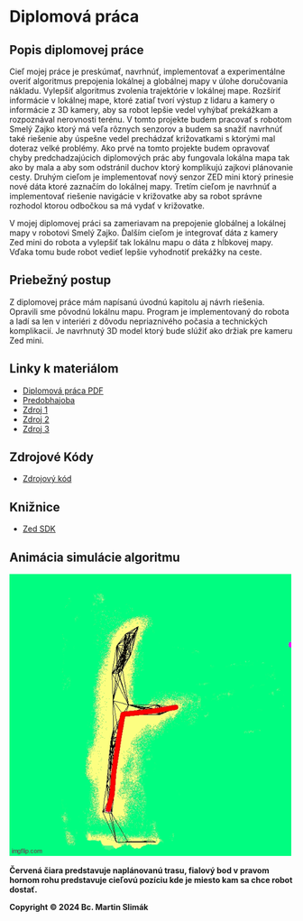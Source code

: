 # Diplomová práca

## Popis diplomovej práce

Cieľ mojej práce je preskúmať, navrhnúť, implementovať a experimentálne overiť algoritmus prepojenia lokálnej a globálnej mapy v úlohe doručovania nákladu. Vylepšiť algoritmus zvolenia trajektórie v lokálnej mape. Rozšíriť informácie v lokálnej mape, ktoré zatiaľ tvorí výstup z lidaru a kamery o informácie z 3D kamery, aby sa robot lepšie vedel vyhýbať prekážkam a rozpoznával nerovnosti terénu. V tomto projekte budem pracovať s robotom Smelý Zajko ktorý má veľa rôznych senzorov a budem sa snažiť navrhnúť také riešenie aby úspešne vedel prechádzať križovatkami s ktorými mal doteraz velké problémy. Ako prvé na tomto projekte budem opravovať chyby predchadzajúcich diplomových prác aby fungovala lokálna mapa tak ako by mala a aby som odstránil duchov ktorý komplikujú zajkovi plánovanie cesty. Druhým cieľom je implementovať nový senzor ZED mini ktorý prinesie nové dáta ktoré zaznačím do lokálnej mapy. Tretím cieľom je navrhnúť a implementovať riešenie navigácie v križovatke aby sa robot správne rozhodol ktorou odbočkou sa má vydať v križovatke.

V mojej diplomovej práci sa zameriavam na prepojenie globálnej a lokálnej mapy v robotovi Smelý Zajko. Ďalším cieľom je integrovať dáta z kamery Zed mini do robota a vylepšiť tak lokálnu mapu o dáta z hĺbkovej mapy. Vďaka tomu bude robot vedieť lepšie vyhodnotiť prekážky na ceste.

## Priebežný postup

Z diplomovej práce mám napísanú úvodnú kapitolu aj návrh riešenia. Opravili sme pôvodnú lokálnu mapu. Program je implementovaný do robota a ladí sa len v interiéri z dôvodu nepriaznivého počasia a technických komplikacií. Je navrhnutý 3D model ktorý bude slúžiť ako držiak pre kameru Zed mini.

## Linky k materiálom

* [Diplomová práca PDF](main.pdf)
* [Predobhajoba](predobhajoba_slimak.pptx)
* [Zdroj 1](Fikar.pdf)
* [Zdroj 2](heuristicke_algoritmy.pdf)
* [Zdroj 3](210809117.pdf)

## Zdrojové Kódy

* [Zdrojový kód](https://github.com/Robotics-DAI-FMFI-UK/smely-zajko-ros/tree/australian)

## Knižnice

* [Zed SDK](https://github.com/stereolabs/zed-sdk)

## Animácia simulácie algoritmu

[![Animácia Screen Shotu](animacia.gif)](animacia.gif)

**Červená čiara predstavuje naplánovanú trasu, fialový bod v pravom hornom rohu predstavuje cieľovú pozíciu kde je miesto kam sa chce robot dostať.**

**Copyright © 2024 Bc. Martin Slimák**











